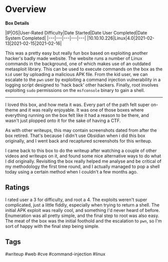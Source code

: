 # Overview

**Box Details**

|IP|OS|User-Rated Difficulty|Date Started|Date User Completed|Date System Completed|
|---|---|---|---|---|
|10.10.10.226|Linux|4.0|2021-02-13|2021-02-15|2021-02-16|

This was a pretty easy but really fun box based on exploiting another hacker's badly made website. The website runs a number of Linux commands in the background, one of which makes use of an outdated metasploit library. This can be used to execute commands on the box as the `kid` user by uploading a malicious APK file. From the kid user, we can escalate to the `pwn` user by exploiting a command injection vulnerability in a logging script designed to 'hack back' other hackers. Finally, root involves exploiting `sudo` permissions on the `msfconsole` binary to gain a shell.

---

I loved this box, and how meta it was. Every part of the path felt super on-theme and it was really enjoyable. It was one of those boxes where everything running on the box felt like it had a reason to be there, and wasn't just plopped onto it for the sake of having a CTF.

As with other writeups, this may contain screenshots dated from after the box retired. That's because I didn't use Obsidian when i did this box originally, and I went back and recaptured screenshots for this writeup.

I came back to this box to do the writeup after watching a couple of other videos and writeups on it, and found some nice alternative ways to do what I did originally. Revisiting the box really helped me analyse and be critical of my methodology the first time round, and I actually managed to pop a shell today using a certain method when I couldn't a few months ago.

## Ratings

I rated user a 3 for difficulty, and root a 4. The exploits weren't super complicated, just a little fiddly, especially when trying to return a shell. The initial APK exploit was really cool, and something I'd never heard of before. Enumeration was all pretty simple, and the final step to root was also easy. The meat of the box was the initial foothold and the escalation to `pwn`, so I'm sort of happy with the final step being simple.

## Tags

#writeup #web #cve #command-injection #linux